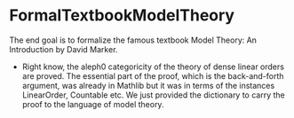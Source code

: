 # FormalTextbookModelTheory

The end goal is to formalize the famous textbook Model Theory: An Introduction by David Marker.

* Right know, the aleph0 categoricity of the theory of dense linear orders are proved. The essential part of the proof, which is the back-and-forth argument, was already in Mathlib but it was in terms of the instances LinearOrder, Countable etc. We just provided the dictionary to carry the proof to the language of model theory.
